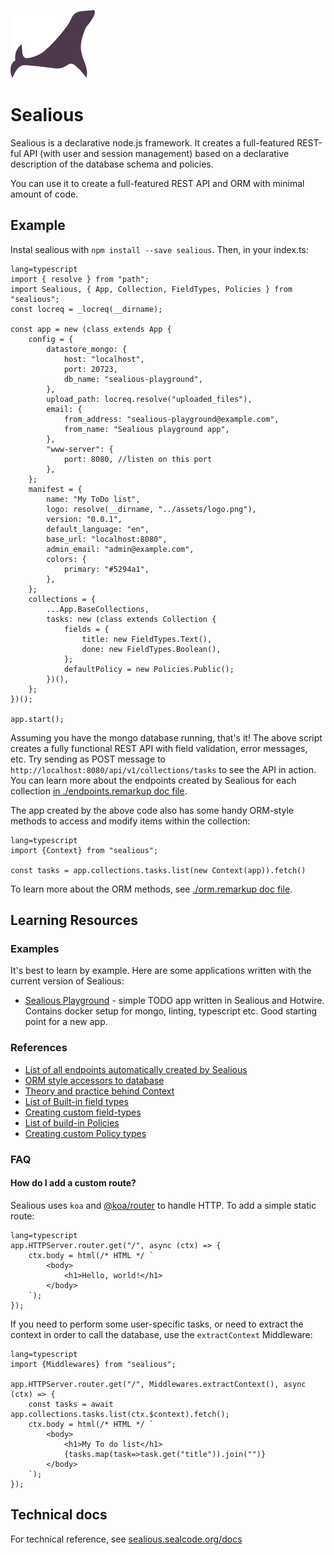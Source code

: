 [![Sealious Logo](./src/assets/logo.png)](http://sealious.github.io/)

# Sealious

Sealious is a declarative node.js framework. It creates a full-featured REST-ful
API (with user and session management) based on a declarative description of the
database schema and policies.

You can use it to create a full-featured REST API and ORM with minimal amount of code.

## Example

Instal sealious with `npm install --save sealious`. Then, in your index.ts:

```
lang=typescript
import { resolve } from "path";
import Sealious, { App, Collection, FieldTypes, Policies } from "sealious";
const locreq = _locreq(__dirname);

const app = new (class extends App {
    config = {
        datastore_mongo: {
            host: "localhost",
            port: 20723,
            db_name: "sealious-playground",
        },
        upload_path: locreq.resolve("uploaded_files"),
        email: {
            from_address: "sealious-playground@example.com",
            from_name: "Sealious playground app",
        },
        "www-server": {
            port: 8080, //listen on this port
        },
    };
    manifest = {
        name: "My ToDo list",
        logo: resolve(__dirname, "../assets/logo.png"),
        version: "0.0.1",
        default_language: "en",
        base_url: "localhost:8080",
        admin_email: "admin@example.com",
        colors: {
            primary: "#5294a1",
        },
    };
    collections = {
        ...App.BaseCollections,
        tasks: new (class extends Collection {
            fields = {
                title: new FieldTypes.Text(),
                done: new FieldTypes.Boolean(),
            };
            defaultPolicy = new Policies.Public();
        })(),
    };
})();

app.start();
```

Assuming you have the mongo database running, that's it! The above script
creates a fully functional REST API with field validation, error messages, etc.
Try sending as POST message to `http://localhost:8080/api/v1/collections/tasks`
to see the API in action. You can learn more about the endpoints created by
Sealious for each collection [in ./endpoints.remarkup doc
file](https://hub.sealcode.org/source/sealious/browse/dev/endpoints.remarkup).

The app created by the above code also has some handy ORM-style methods to access and modify items within the collection:

```
lang=typescript
import {Context} from "sealious";

const tasks = app.collections.tasks.list(new Context(app)).fetch()
```

To learn more about the ORM methods, see [./orm.remarkup doc file](https://hub.sealcode.org/source/sealious/browse/dev/orm.remarkup).

## Learning Resources

### Examples

It's best to learn by example. Here are some applications written with the
current version of Sealious:

-   [Sealious Playground](https://hub.sealcode.org/diffusion/PLAY/) - simple
    TODO app written in Sealious and Hotwire. Contains docker setup for mongo,
    linting, typescript etc. Good starting point for a new app.

### References

-   [List of all endpoints automatically created by
    Sealious](https://hub.sealcode.org/source/sealious/browse/dev/endpoints.remarkup)
-   [ORM style accessors to database](https://hub.sealcode.org/source/sealious/browse/dev/orm.remarkup)
-   [Theory and practice behind Context](https://hub.sealcode.org/source/sealious/browse/dev/context.remarkup)
-   [List of Built-in field
    types](https://hub.sealcode.org/source/sealious/browse/dev/src/app/base-chips/field-types/field-types.remarkup)
-   [Creating custom
    field-types](https://hub.sealcode.org/source/sealious/browse/dev/src/app/base-chips/field-types/creating-field-types.remarkup)
-   [List of build-in Policies](https://hub.sealcode.org/source/sealious/browse/dev/src/app/policy-types/policy-types.remarkup)
-   [Creating custom Policy
    types](https://hub.sealcode.org/source/sealious/browse/dev/src/app/policy-types/creating-policy-types.remarkup)

### FAQ

#### How do I add a custom route?

Sealious uses `koa` and [@koa/router](https://github.com/koajs/router) to handle HTTP. To add a simple static route:

```
lang=typescript
app.HTTPServer.router.get("/", async (ctx) => {
    ctx.body = html(/* HTML */ `
        <body>
            <h1>Hello, world!</h1>
        </body>
    `);
});
```

If you need to perform some user-specific tasks, or need to extract the context in order to call the database, use the `extractContext` Middleware:

```
lang=typescript
import {Middlewares} from "sealious";

app.HTTPServer.router.get("/", Middlewares.extractContext(), async (ctx) => {
    const tasks = await app.collections.tasks.list(ctx.$context).fetch();
    ctx.body = html(/* HTML */ `
        <body>
            <h1>My To do list</h1>
            {tasks.map(task=>task.get("title")).join("")}
        </body>
    `);
});
```

## Technical docs

For technical reference, see
[sealious.sealcode.org/docs](https://sealious.sealcode.org/docs)
